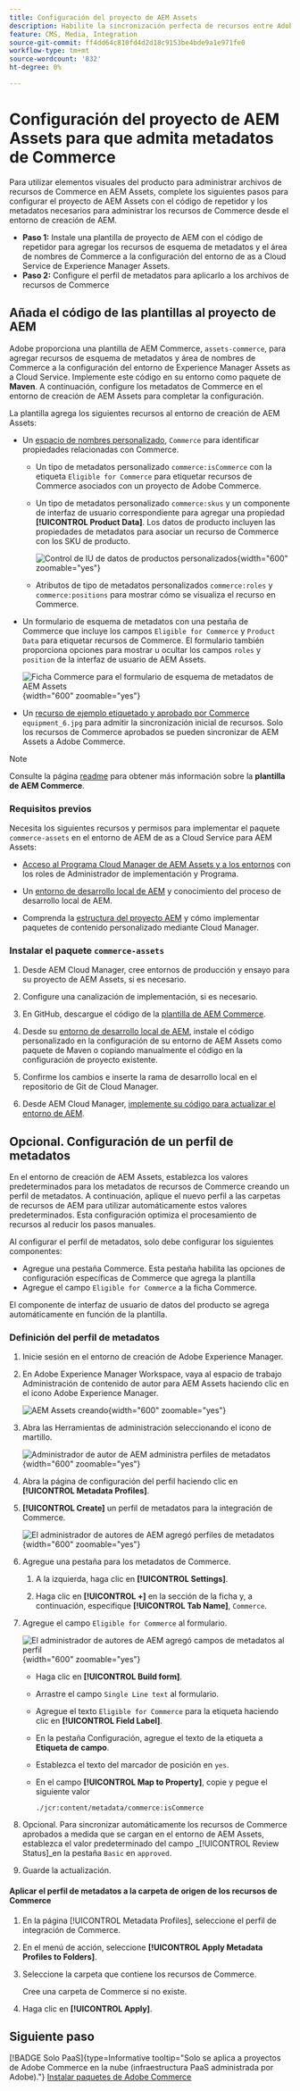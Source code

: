 ```yaml
---
title: Configuración del proyecto de AEM Assets
description: Habilite la sincronización perfecta de recursos entre Adobe Commerce y los AEM Assets mediante la adición de los metadatos necesarios para la integración de elementos visuales del producto.
feature: CMS, Media, Integration
source-git-commit: ff4dd64c810fd4d2d18c9153be4bde9a1e971fe0
workflow-type: tm+mt
source-wordcount: '832'
ht-degree: 0%

---
```



# Configuración del proyecto de AEM Assets para que admita metadatos de Commerce

Para utilizar elementos visuales del producto para administrar archivos de recursos de Commerce en AEM Assets, complete los siguientes pasos para configurar el proyecto de AEM Assets con el código de repetidor y los metadatos necesarios para administrar los recursos de Commerce desde el entorno de creación de AEM.

* **Paso 1:** Instale una plantilla de proyecto de AEM con el código de repetidor para agregar los recursos de esquema de metadatos y el área de nombres de Commerce a la configuración del entorno de as a Cloud Service de Experience Manager Assets.
* **Paso 2:** Configure el perfil de metadatos para aplicarlo a los archivos de recursos de Commerce

## Añada el código de las plantillas al proyecto de AEM

Adobe proporciona una plantilla de AEM Commerce, `assets-commerce`, para agregar recursos de esquema de metadatos y área de nombres de Commerce a la configuración del entorno de Experience Manager Assets as a Cloud Service. Implemente este código en su entorno como paquete de **Maven**. A continuación, configure los metadatos de Commerce en el entorno de creación de AEM Assets para completar la configuración.

La plantilla agrega los siguientes recursos al entorno de creación de AEM Assets:

* Un [espacio de nombres personalizado](https://github.com/ankumalh/assets-commerce/blob/main/ui.config/jcr_root/apps/commerce/config/org.apache.sling.jcr.repoinit.RepositoryInitializer~commerce-namespaces.cfg.json), `Commerce` para identificar propiedades relacionadas con Commerce.

   * Un tipo de metadatos personalizado `commerce:isCommerce` con la etiqueta `Eligible for Commerce` para etiquetar recursos de Commerce asociados con un proyecto de Adobe Commerce.

   * Un tipo de metadatos personalizado `commerce:skus` y un componente de interfaz de usuario correspondiente para agregar una propiedad **[!UICONTROL Product Data]**. Los datos de producto incluyen las propiedades de metadatos para asociar un recurso de Commerce con los SKU de producto.

     ![Control de IU de datos de productos personalizados](../assets/aem-commerce-sku-metadata-fields-from-template.png){width="600" zoomable="yes"}

   * Atributos de tipo de metadatos personalizados `commerce:roles` y `commerce:positions` para mostrar cómo se visualiza el recurso en Commerce.

* Un formulario de esquema de metadatos con una pestaña de Commerce que incluye los campos `Eligible for Commerce` y `Product Data` para etiquetar recursos de Commerce. El formulario también proporciona opciones para mostrar u ocultar los campos `roles` y `position` de la interfaz de usuario de AEM Assets.

  ![Ficha Commerce para el formulario de esquema de metadatos de AEM Assets](../assets/assets-configure-metadata-schema-form-editor.png){width="600" zoomable="yes"}

* Un [recurso de ejemplo etiquetado y aprobado por Commerce](https://github.com/ankumalh/assets-commerce/blob/main/ui.content/src/main/content/jcr_root/content/dam/wknd/en/activities/hiking/equipment_6.jpg/.content.xml) `equipment_6.jpg` para admitir la sincronización inicial de recursos. Solo los recursos de Commerce aprobados se pueden sincronizar de AEM Assets a Adobe Commerce.

>[!NOTE]
>
> Consulte la página [readme](https://github.com/ankumalh/assets-commerce) para obtener más información sobre la **plantilla de AEM Commerce**.

### Requisitos previos

Necesita los siguientes recursos y permisos para implementar el paquete `commerce-assets` en el entorno de AEM de as a Cloud Service para AEM Assets:

* [Acceso al Programa Cloud Manager de AEM Assets y a los entornos](https://experienceleague.adobe.com/en/docs/experience-manager-cloud-service/content/onboarding/journey/cloud-manager#access-sysadmin-bo) con los roles de Administrador de implementación y Programa.

* Un [entorno de desarrollo local de AEM](https://experienceleague.adobe.com/en/docs/experience-manager-learn/cloud-service/local-development-environment-set-up/overview) y conocimiento del proceso de desarrollo local de AEM.

* Comprenda la [estructura del proyecto AEM](https://experienceleague.adobe.com/es/docs/experience-manager-cloud-service/content/implementing/developing/aem-project-content-package-structure) y cómo implementar paquetes de contenido personalizado mediante Cloud Manager.

### Instalar el paquete `commerce-assets`

1. Desde AEM Cloud Manager, cree entornos de producción y ensayo para su proyecto de AEM Assets, si es necesario.

1. Configure una canalización de implementación, si es necesario.

1. En GitHub, descargue el código de la [plantilla de AEM Commerce](https://github.com/ankumalh/assets-commerce).

1. Desde su [entorno de desarrollo local de AEM](https://experienceleague.adobe.com/en/docs/experience-manager-learn/cloud-service/local-development-environment-set-up/overview), instale el código personalizado en la configuración de su entorno de AEM Assets como paquete de Maven o copiando manualmente el código en la configuración de proyecto existente.

1. Confirme los cambios e inserte la rama de desarrollo local en el repositorio de Git de Cloud Manager.

1. Desde AEM Cloud Manager, [implemente su código para actualizar el entorno de AEM](https://experienceleague.adobe.com/en/docs/experience-manager-cloud-service/content/implementing/using-cloud-manager/deploy-code#deploying-code-with-cloud-manager).

## Opcional. Configuración de un perfil de metadatos

En el entorno de creación de AEM Assets, establezca los valores predeterminados para los metadatos de recursos de Commerce creando un perfil de metadatos. A continuación, aplique el nuevo perfil a las carpetas de recursos de AEM para utilizar automáticamente estos valores predeterminados. Esta configuración optimiza el procesamiento de recursos al reducir los pasos manuales.

Al configurar el perfil de metadatos, solo debe configurar los siguientes componentes:

* Agregue una pestaña Commerce. Esta pestaña habilita las opciones de configuración específicas de Commerce que agrega la plantilla
* Agregue el campo `Eligible for Commerce` a la ficha Commerce.

El componente de interfaz de usuario de datos del producto se agrega automáticamente en función de la plantilla.

### Definición del perfil de metadatos

1. Inicie sesión en el entorno de creación de Adobe Experience Manager.

1. En Adobe Experience Manager Workspace, vaya al espacio de trabajo Administración de contenido de autor para AEM Assets haciendo clic en el icono Adobe Experience Manager.

   ![AEM Assets creando](../assets/aem-assets-authoring.png){width="600" zoomable="yes"}

1. Abra las Herramientas de administración seleccionando el icono de martillo.

   ![Administrador de autor de AEM administra perfiles de metadatos](../assets/aem-manage-metadata-profiles.png){width="600" zoomable="yes"}

1. Abra la página de configuración del perfil haciendo clic en **[!UICONTROL Metadata Profiles]**.

1. **[!UICONTROL Create]** un perfil de metadatos para la integración de Commerce.

   ![El administrador de autores de AEM agregó perfiles de metadatos](../assets/aem-create-metadata-profile.png){width="600" zoomable="yes"}

1. Agregue una pestaña para los metadatos de Commerce.

   1. A la izquierda, haga clic en **[!UICONTROL Settings]**.

   1. Haga clic en **[!UICONTROL +]** en la sección de la ficha y, a continuación, especifique **[!UICONTROL Tab Name]**, `Commerce`.

1. Agregue el campo `Eligible for Commerce` al formulario.

   ![El administrador de autores de AEM agregó campos de metadatos al perfil](../assets/aem-edit-metadata-profile-fields.png){width="600" zoomable="yes"}

   * Haga clic en **[!UICONTROL Build form]**.

   * Arrastre el campo `Single Line text` al formulario.

   * Agregue el texto `Eligible for Commerce` para la etiqueta haciendo clic en **[!UICONTROL Field Label]**.

   * En la pestaña Configuración, agregue el texto de la etiqueta a **Etiqueta de campo**.

   * Establezca el texto del marcador de posición en `yes`.

   * En el campo **[!UICONTROL Map to Property]**, copie y pegue el siguiente valor

     ```terminal
     ./jcr:content/metadata/commerce:isCommerce
     ```

1. Opcional. Para sincronizar automáticamente los recursos de Commerce aprobados a medida que se cargan en el entorno de AEM Assets, establezca el valor predeterminado del campo _[!UICONTROL Review Status]_en la pestaña `Basic` en `approved`.

1. Guarde la actualización.

#### Aplicar el perfil de metadatos a la carpeta de origen de los recursos de Commerce

1. En la página [!UICONTROL  Metadata Profiles], seleccione el perfil de integración de Commerce.

1. En el menú de acción, seleccione **[!UICONTROL Apply Metadata Profiles to Folders]**.

1. Seleccione la carpeta que contiene los recursos de Commerce.

   Cree una carpeta de Commerce si no existe.

1. Haga clic en **[!UICONTROL Apply]**.

## Siguiente paso

[!BADGE Solo PaaS]{type=Informative tooltip="Solo se aplica a proyectos de Adobe Commerce en la nube (infraestructura PaaS administrada por Adobe)."} [Instalar paquetes de Adobe Commerce](configure-commerce.md)
